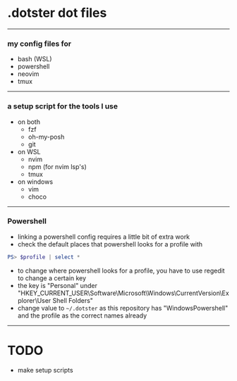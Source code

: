 # .dotster dot files
---
### my config files for
* bash (WSL)
* powershell
* neovim
* tmux
---
### a setup script for the tools I use
* on both
    * fzf
    * oh-my-posh
    * git
* on WSL
    * nvim
    * npm (for nvim lsp's)
    * tmux
* on windows
    * vim
    * choco
---
### Powershell
* linking a powershell config requires a little bit of extra work
* check the default places that powershell looks for a profile with
```powershell
PS> $profile | select *
```
* to change where powershell looks for a profile, you have to use regedit to change a certain key
* the key is "Personal" under "HKEY_CURRENT_USER\Software\Microsoft\Windows\CurrentVersion\Explorer\User Shell Folders"
* change value to `~/.dotster` as this repository has "WindowsPowershell" and the profile as the correct names already
---
# TODO
* make setup scripts
